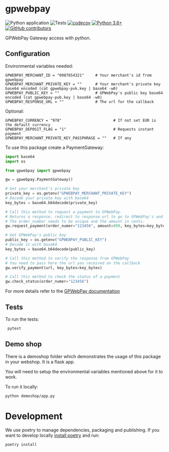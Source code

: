 # gpwebpay
![Python application](https://github.com/filias/gpwebpay/workflows/Python%20application/badge.svg)
![Tests](https://github.com/filias/gpwebpay/workflows/tests/badge.svg)
[![codecov](https://codecov.io/gh/filias/gpwebpay/branch/master/graphs/badge.svg?branch=master)](https://codecov.io/github/filias/gpwebpay?branch=master)
[![Python 3.6+](https://img.shields.io/badge/python-3.6+-blue.svg)](https://www.python.org/downloads/release/python-370/)
[![GitHub contributors](https://img.shields.io/github/contributors/filias/gpwebpay)](https://github.com/filias/gpwebpay/graphs/contributors/)

GPWebPay Gateway access with python.

## Configuration

Environmental variables needed:
```
GPWEBPAY_MERCHANT_ID = "0987654321"     # Your merchant's id from gpwebpay
GPWEBPAY_MERCHANT_PRIVATE_KEY = ""      # Your merchant's private key base64 encoded (cat gpwebpay-pvk.key | base64 -w0)
GPWEBPAY_PUBLIC_KEY = ""                # GPWebPay's public key base64 encoded (cat gpwebpay-pub.key | base64 -w0)
GPWEBPAY_RESPONSE_URL = ""              # The url for the callback
```
Optional:
```
GPWEBPAY_CURRENCY = "978"                       # If not set EUR is the default currency
GPWEBPAY_DEPOSIT_FLAG = "1"                     # Requests instant payment
GPWEBPAY_MERCHANT_PRIVATE_KEY_PASSPHRASE = ""   # If any
```

To use this package create a PaymentGateway:

```python
import base64
import os

from gpwebpay import gpwebpay

gw = gpwebpay.PaymentGateway()

# Get your merchant's private key
private_key = os.getenv("GPWEBPAY_MERCHANT_PRIVATE_KEY")
# Decode your private key with base64
key_bytes = base64.b64decode(private_key)

# Call this method to request a payment to GPWebPay.
# Returns a response, redirect to response.url to go to GPWebPay's and make the payment
# The order_number needs to be unique and the amount in cents.
gw.request_payment(order_numer="123456", amount=999, key_bytes=key_bytes)

# Get GPWebPay's public key
public_key = os.getenv("GPWEBPAY_PUBLIC_KEY")
# Decode it with base64
key_bytes = base64.b64decode(public_key)

# Call this method to verify the response from GPWebPay
# You need to pass here the url you received on the callback
gw.verify_payment(url, key_bytes=key_bytes)

# Call this method to check the status of a payment
gw.check_status(order_numer="123456")

```

For more details refer to the [GPWebPay documentation](http://www.gpwebpay.cz/en/Download)


## Tests

To run the tests:
```bash
 pytest
 ```


## Demo shop
There is a demoshop folder which demonstrates the usage of this package in your webshop.
It is a flask app.

You will need to setup the environmental variables mentioned above for it to work.

To run it locally:
```bash
python demoshop/app.py
```


# Development
We use poetry to manage dependencies, packaging and publishing.
If you want to develop locally [install poetry](https://python-poetry.org/docs/#installation) and run:

```bash
poetry install
```
